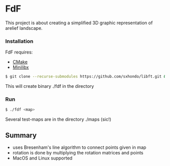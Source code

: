 # FdF
This project is about creating a simplified 3D graphic representation of arelief landscape.
### Installation
FdF requires:
+ [CMake](https://cmake.org/)
+ [Minilibx](https://github.com/sxhondo/minilibx)
```sh
$ git clone --recurse-submodules https://github.com/sxhondo/libft.git && cd fdf && make
```
This will create binary ./fdf in the directory

### Run
```sh
$ ./fdf <map>
```
Several test-maps are in the directory ./maps (sic!)

## Summary
+ uses Bresenham's line algorithm to connect points given in map
+ rotation is done by multiplying the rotation matrices and points
+ MacOS and Linux supported

